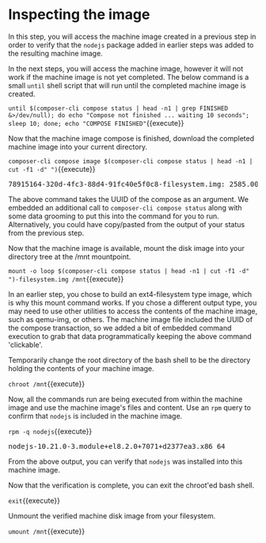# Inspecting the image

In this step, you will access the machine image created in a previous step in
order to verify that the `nodejs` package added in earlier steps was added to
the resulting machine image.

In the next steps, you will access the machine image, however it will not work
if the machine image is not yet completed.  The below command is a small
`until` shell script that will run until the completed machine image is created.

`until $(composer-cli compose status | head -n1 | grep FINISHED &>/dev/null); do echo "Compose not finished ... waiting 10 seconds"; sleep 10; done; echo "COMPOSE FINISHED"`{{execute}}

Now that the machine image compose is finished, download the completed machine
image into your current directory.

`composer-cli compose image $(composer-cli compose status | head -n1 | cut -f1 -d" ")`{{execute}}

<pre class="file">
78915164-320d-4fc3-88d4-91fc40e5f0c8-filesystem.img: 2585.00 MB
</pre>

The above command takes the UUID of the compose as an argument.  We embedded
an additional call to `composer-cli compose status` along with some data
grooming to put this into the command for you to run.  Alternatively, you could
have copy/pasted from the output of your status from the previous step.

Now that the machine image is available, mount the disk image into your
directory tree at the /mnt mountpoint.

`mount -o loop $(composer-cli compose status | head -n1 | cut -f1 -d" ")-filesystem.img /mnt`{{execute}}

In an earlier step, you chose to build an ext4-filesystem type image, which is
why this mount command works.  If you chose a different output type, you may
need to use other utilities to access the contents of the machine image, such
as qemu-img, or others.  The machine image file included the UUID of the compose
transaction, so we added a bit of embedded command execution to grab that data 
programmatically keeping the above command 'clickable'.

Temporarily change the root directory of the bash shell to be the directory
holding the contents of your machine image.

`chroot /mnt`{{execute}}

Now, all the commands run are being executed from within the machine image
and use the machine image's files and content.  Use an `rpm` query to confirm
that `nodejs` is included in the machine image.

`rpm -q nodejs`{{execute}}

<pre class="file">
nodejs-10.21.0-3.module+el8.2.0+7071+d2377ea3.x86_64
</pre>

From the above output, you can verify that `nodejs` was installed into this
machine image.

Now that the verification is complete, you can exit the chroot'ed bash shell.

`exit`{{execute}}

Unmount the verified machine disk image from your filesystem.

`umount /mnt`{{execute}}

